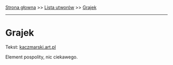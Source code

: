 [Strona głowna](../index.md) >> [Lista utworów](../list.md) >> [Grajek](162.md)

---

# Grajek

Tekst: [kaczmarski.art.pl](https://www.kaczmarski.art.pl/tworczosc/wiersze/grajek/)

Element pospolity, nic ciekawego.